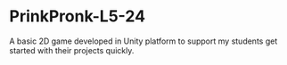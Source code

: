 # PrinkPronk-L5-24
A basic 2D game developed in Unity platform to support my students get started with their projects quickly.
